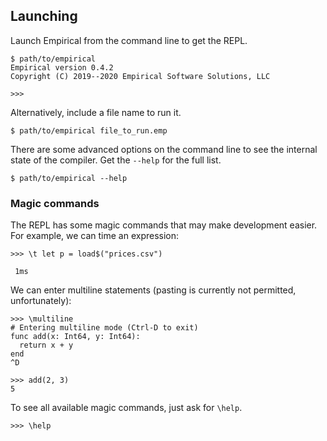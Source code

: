 ## Launching

Launch Empirical from the command line to get the REPL.

```
$ path/to/empirical
Empirical version 0.4.2
Copyright (C) 2019--2020 Empirical Software Solutions, LLC

>>>

```

Alternatively, include a file name to run it.

```
$ path/to/empirical file_to_run.emp

```

There are some advanced options on the command line to see the internal state of the compiler. Get the `--help` for the full list.

```
$ path/to/empirical --help

```

### Magic commands

The REPL has some magic commands that may make development easier. For example, we can time an expression:

```
>>> \t let p = load$("prices.csv")

 1ms

```

We can enter multiline statements (pasting is currently not permitted, unfortunately):

```
>>> \multiline
# Entering multiline mode (Ctrl-D to exit)
func add(x: Int64, y: Int64):
  return x + y
end
^D

>>> add(2, 3)
5

```

To see all available magic commands, just ask for `\help`.

```
>>> \help

```
